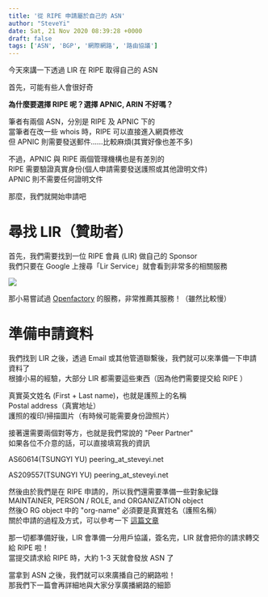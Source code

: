 ```yaml
---
title: '從 RIPE 申請屬於自己的 ASN'
author: "SteveYi"
date: Sat, 21 Nov 2020 08:39:28 +0000
draft: false
tags: ['ASN', 'BGP', '網際網路', '路由協議']
---
```


今天來講一下透過 LIR 在 RIPE 取得自己的 ASN

首先，可能有些人會很好奇

**為什麼要選擇 RIPE 呢？選擇 APNIC, ARIN 不好嗎？**

筆者有兩個 ASN，分別是 RIPE 及 APNIC 下的  
當筆者在改一些 whois 時，RIPE 可以直接進入網頁修改  
但 APNIC 則需要發送郵件......比較麻煩(其實好像也差不多)

不過，APNIC 與 RIPE 兩個管理機構也是有差別的  
RIPE 需要驗證真實身份(個人申請需要發送護照或其他證明文件)  
APNIC 則不需要任何證明文件

那麼，我們就開始申請吧

**尋找 LIR（贊助者）**
==============

首先，我們需要找到一位 RIPE 會員 (LIR) 做自己的 Sponsor  
我們只要在 Google 上搜尋「Lir Service」就會看到非常多的相關服務

![](https://static-a1.steveyi.net/media/blog/2020111814292492.png)

那小易嘗試過 [Openfactory](https://freetransit.ch/) 的服務，非常推薦其服務！（雖然比較慢）

**準備申請資料**
==========

我們找到 LIR 之後，透過 Email 或其他管道聯繫後，我們就可以來準備一下申請資料了  
根據小易的經驗，大部分 LIR 都需要這些東西（因為他們需要提交給 RIPE ）

真實英文姓名 (First + Last name)，也就是護照上的名稱  
Postal address（真實地址）  
護照的複印/掃描圖片（有時候可能需要身份證照片）

接著還需要兩個對等方，也就是我們常說的 "Peer Partner"  
如果各位不介意的話，可以直接填寫我的資訊

AS60614(TSUNGYI YU)
peering_at_steveyi.net

AS209557(TSUNGYI YU)
peering_at_steveyi.net

然後由於我們是在 RIPE 申請的，所以我們還需要準備一些對象紀錄  
MAINTAINER, PERSON / ROLE, and ORGANIZATION object  
然後O RG object 中的 "org-name" 必須要是真實姓名（護照名稱）  
關於申請的過程及方式，可以參考一下 [這篇文章](https://blog.steveyi.net/create-object-in-ripe-database/)

那一切都準備好後，LIR 會準備一分用戶協議，簽名完，LIR 就會把你的請求轉交給 RIPE 啦！  
當提交請求給 RIPE 時，大約 1-3 天就會發放 ASN 了

當拿到 ASN 之後，我們就可以來廣播自己的網路啦！  
那我們下一篇會再詳細地與大家分享廣播網路的細節
